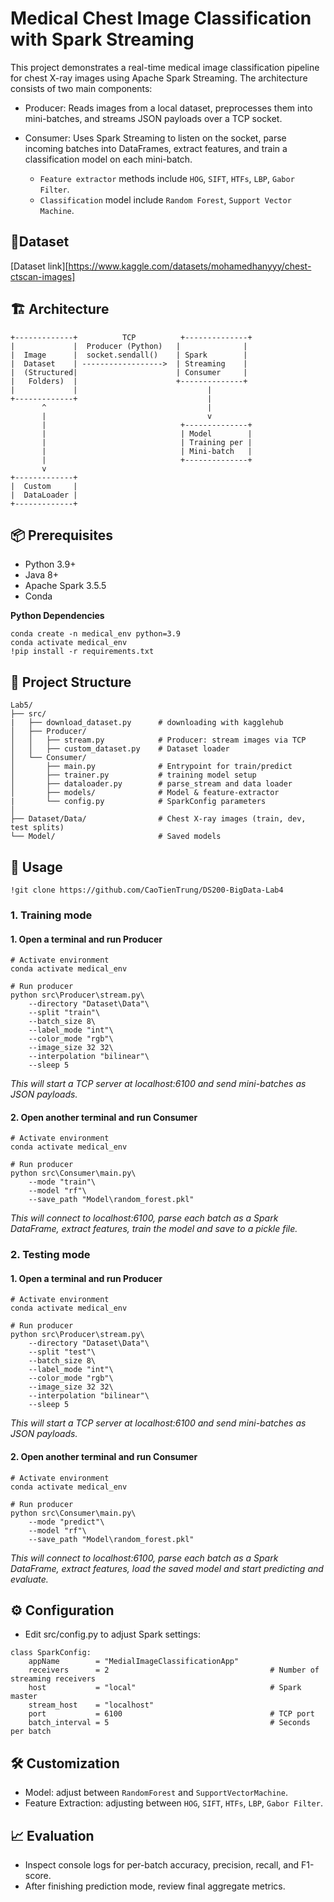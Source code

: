 

# Medical Chest Image Classification with Spark Streaming

This project demonstrates a real-time medical image classification pipeline for chest X-ray images using Apache Spark Streaming. The architecture consists of two main components:

* Producer: Reads images from a local dataset, preprocesses them into mini-batches, and streams JSON payloads over a TCP socket.

* Consumer: Uses Spark Streaming to listen on the socket, parse incoming batches into DataFrames, extract features, and train a classification model on each mini-batch.
    * `Feature extractor` methods include `HOG`, `SIFT`, `HTFs`, `LBP`, `Gabor Filter`.
    * `Classification` model include `Random Forest`, `Support Vector Machine`.

## 🧾Dataset
[Dataset link][https://www.kaggle.com/datasets/mohamedhanyyy/chest-ctscan-images]

## 🏗 Architecture
```
+-------------+          TCP          +--------------+
|             |  Producer (Python)   |              |
|  Image      |  socket.sendall()    | Spark        |
|  Dataset    | ------------------>  | Streaming    |
|  (Structured|                      | Consumer     |
|   Folders)  |                      +--------------+
|             |                             |
+-------------+                             |
       ^                                    |
       |                                    v
       |                              +--------------+
       |                              | Model        |
       |                              | Training per |
       |                              | Mini-batch   |
       |                              +--------------+
       v
+-------------+
|  Custom     |
|  DataLoader |
+-------------+
```
## 📦 Prerequisites

* Python 3.9+
* Java 8+
* Apache Spark 3.5.5
* Conda

**Python Dependencies**
```
conda create -n medical_env python=3.9
conda activate medical_env
!pip install -r requirements.txt
```
## 📁 Project Structure
```
Lab5/
├── src/
|   ├── download_dataset.py      # downloading with kagglehub
│   ├── Producer/
│   │   ├── stream.py            # Producer: stream images via TCP
│   │   ├── custom_dataset.py    # Dataset loader
│   └── Consumer/
│       ├── main.py              # Entrypoint for train/predict
│       ├── trainer.py           # training model setup
│       ├── dataloader.py        # parse_stream and data loader
│       ├── models/              # Model & feature-extractor 
|       └── config.py            # SparkConfig parameters
│   
├── Dataset/Data/                # Chest X-ray images (train, dev, test splits)
└── Model/                       # Saved models
```
## 🚀 Usage
```
!git clone https://github.com/CaoTienTrung/DS200-BigData-Lab4
```

### 1. Training mode
#### 1. Open a terminal and run Producer
```
# Activate environment
conda activate medical_env

# Run producer
python src\Producer\stream.py\
    --directory "Dataset\Data"\
    --split "train"\
    --batch_size 8\
    --label_mode "int"\
    --color_mode "rgb"\
    --image_size 32 32\
    --interpolation "bilinear"\
    --sleep 5           

```
*This will start a TCP server at localhost:6100 and send mini-batches as JSON payloads.*

#### 2. Open another terminal and run Consumer
```
# Activate environment
conda activate medical_env

# Run producer
python src\Consumer\main.py\
    --mode "train"\
    --model "rf"\
    --save_path "Model\random_forest.pkl"        

```
*This will connect to localhost:6100, parse each batch as a Spark DataFrame, extract features, train the model and save to a pickle file.*

### 2. Testing mode
#### 1. Open a terminal and run Producer
```
# Activate environment
conda activate medical_env

# Run producer
python src\Producer\stream.py\
    --directory "Dataset\Data"\
    --split "test"\
    --batch_size 8\
    --label_mode "int"\
    --color_mode "rgb"\
    --image_size 32 32\
    --interpolation "bilinear"\
    --sleep 5           

```
*This will start a TCP server at localhost:6100 and send mini-batches as JSON payloads.*

#### 2. Open another terminal and run Consumer
```
# Activate environment
conda activate medical_env

# Run producer
python src\Consumer\main.py\
    --mode "predict"\
    --model "rf"\
    --save_path "Model\random_forest.pkl"        

```
*This will connect to localhost:6100, parse each batch as a Spark DataFrame, extract features, load the saved model and start predicting and evaluate.*

## ⚙️ Configuration
* Edit src/config.py to adjust Spark settings:
```
class SparkConfig:
    appName        = "MedialImageClassificationApp"
    receivers      = 2                                    # Number of streaming receivers
    host           = "local"                              # Spark master
    stream_host    = "localhost"
    port           = 6100                                 # TCP port
    batch_interval = 5                                    # Seconds per batch
```
## 🛠️ Customization
* Model: adjust between `RandomForest` and `SupportVectorMachine`.
* Feature Extraction: adjusting between `HOG`, `SIFT`, `HTFs`, `LBP`, `Gabor Filter`.

## 📈 Evaluation
* Inspect console logs for per-batch accuracy, precision, recall, and F1-score.
* After finishing prediction mode, review final aggregate metrics.

